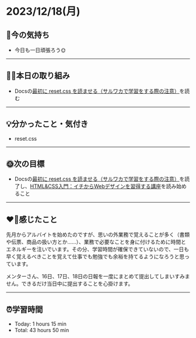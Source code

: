 # 2023/12/18(月)
## 🕺今の気持ち
- 今日も一日頑張ろう🌞
---

## ✍🏻本日の取り組み
- Docsの[最初に reset.css を読ませる（サルワカで学習をする際の注意）](https://bootcamp.fjord.jp/pages/192)を読む
---

## 💡分かったこと・気付き
- reset.css
---

## 🌞次の目標
- Docsの[最初に reset.css を読ませる（サルワカで学習をする際の注意）](https://bootcamp.fjord.jp/pages/192)を読了し、[HTML&CSS入門：イチからWebデザインを習得する講座](https://saruwakakun.com/html-css/basic)を読み始めること

---

## ❤️‍🔥感じたこと
先月からアルバイトを始めたのですが、思いの外業務で覚えることが多く（書類や伝票、商品の扱い方とか......）、業務で必要なことを身に付けるために時間とエネルギーを注いでいます。その分、学習時間が確保できていないので、一日も早く覚えるべきことを覚えて仕事でも勉強でも余裕を持てるようになろうと思っています。

メンターさん、16日、17日、18日の日報を一度にまとめて提出してしまいすみません。できるだけ当日中に提出することを心掛けます。

---

## ⏰学習時間
- Today: 1 hours 15 min
- Total: 43 hours 50 min
